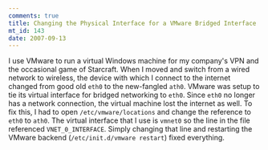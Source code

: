 ```yaml
--- 
comments: true
title: Changing the Physical Interface for a VMware Bridged Interface
mt_id: 143
date: 2007-09-13
---
```

I use VMware to run a virtual Windows machine for my company's VPN and the occasional game of Starcraft.  When I moved and switch from a wired network to wireless, the device with which I connect to the internet changed from good old `eth0` to the new-fangled `ath0`.  VMware was setup to tie its virtual interface for bridged networking to `eth0`.  Since `eth0` no longer has a network connection, the virtual machine lost the internet as well.  To fix this, I had to open `/etc/vmware/locations` and change the reference to `eth0` to `ath0`.  The virtual interface that I use is `vmnet0` so the line in the file referenced `VNET_0_INTERFACE`.  Simply changing that line and restarting the VMware backend (`/etc/init.d/vmware restart`) fixed everything.
